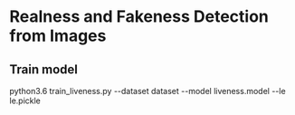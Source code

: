 # Realness and Fakeness Detection from Images

## Train model 

  python3.6 train_liveness.py --dataset dataset --model liveness.model --le le.pickle

